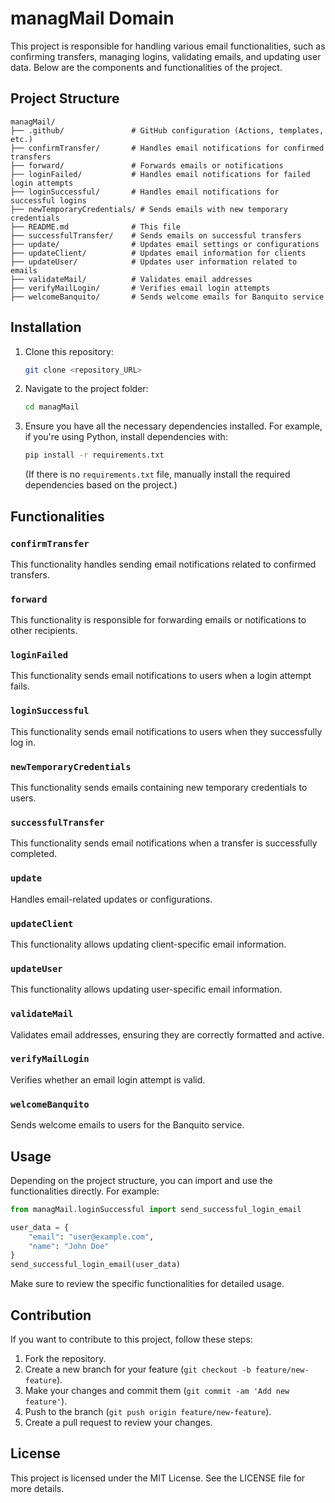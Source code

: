 
# managMail Domain

This project is responsible for handling various email functionalities, such as confirming transfers, managing logins, validating emails, and updating user data. Below are the components and functionalities of the project.

## Project Structure

```
managMail/
├── .github/               # GitHub configuration (Actions, templates, etc.)
├── confirmTransfer/       # Handles email notifications for confirmed transfers
├── forward/               # Forwards emails or notifications
├── loginFailed/           # Handles email notifications for failed login attempts
├── loginSuccessful/       # Handles email notifications for successful logins
├── newTemporaryCredentials/ # Sends emails with new temporary credentials
├── README.md              # This file
├── successfulTransfer/    # Sends emails on successful transfers
├── update/                # Updates email settings or configurations
├── updateClient/          # Updates email information for clients
├── updateUser/            # Updates user information related to emails
├── validateMail/          # Validates email addresses
├── verifyMailLogin/       # Verifies email login attempts
├── welcomeBanquito/       # Sends welcome emails for Banquito service
```

## Installation

1. Clone this repository:

   ```bash
   git clone <repository_URL>
   ```

2. Navigate to the project folder:

   ```bash
   cd managMail
   ```

3. Ensure you have all the necessary dependencies installed. For example, if you're using Python, install dependencies with:

   ```bash
   pip install -r requirements.txt
   ```

   (If there is no `requirements.txt` file, manually install the required dependencies based on the project.)

## Functionalities

### `confirmTransfer`

This functionality handles sending email notifications related to confirmed transfers.

### `forward`

This functionality is responsible for forwarding emails or notifications to other recipients.

### `loginFailed`

This functionality sends email notifications to users when a login attempt fails.

### `loginSuccessful`

This functionality sends email notifications to users when they successfully log in.

### `newTemporaryCredentials`

This functionality sends emails containing new temporary credentials to users.

### `successfulTransfer`

This functionality sends email notifications when a transfer is successfully completed.

### `update`

Handles email-related updates or configurations.

### `updateClient`

This functionality allows updating client-specific email information.

### `updateUser`

This functionality allows updating user-specific email information.

### `validateMail`

Validates email addresses, ensuring they are correctly formatted and active.

### `verifyMailLogin`

Verifies whether an email login attempt is valid.

### `welcomeBanquito`

Sends welcome emails to users for the Banquito service.

## Usage

Depending on the project structure, you can import and use the functionalities directly. For example:

```python
from managMail.loginSuccessful import send_successful_login_email

user_data = {
    "email": "user@example.com",
    "name": "John Doe"
}
send_successful_login_email(user_data)
```

Make sure to review the specific functionalities for detailed usage.

## Contribution

If you want to contribute to this project, follow these steps:

1. Fork the repository.
2. Create a new branch for your feature (`git checkout -b feature/new-feature`).
3. Make your changes and commit them (`git commit -am 'Add new feature'`).
4. Push to the branch (`git push origin feature/new-feature`).
5. Create a pull request to review your changes.

## License

This project is licensed under the MIT License. See the LICENSE file for more details.
